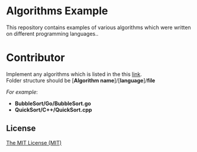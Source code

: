 # Algorithms Example

This repository contains examples of various algorithms which were written on different programming languages..

# Contributor
Implement any algorithms which is listed in the this [link](https://en.wikipedia.org/wiki/List_of_algorithms).  
Folder structure should be 
[**Algorithm name**]/[**language**]/**file**  

*For example*: 
* **BubbleSort/Go/BubbleSort.go**
* **QuickSort/C++/QuickSort.cpp**

## License

[The MIT License (MIT)](LICENSE)
